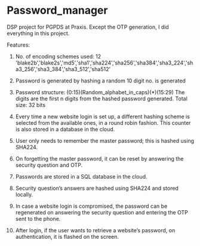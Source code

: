 # Password_manager
DSP project for PGPDS at Praxis. Except the OTP generation, I did everything in this project.

Features:

1.	No. of encoding schemes used: 12
'blake2b','blake2s','md5','sha1','sha224','sha256','sha384','sha3_224','sha3_256','sha3_384','sha3_512','sha512'

2.	Password is generated by hashing a random 10 digit no. is generated

3.	Password structure: (0:15)(Random_alphabet_in_caps)(*)(15:29)
The digits are the first n digits from the hashed password generated. Total size: 32 bits

4.	Every time a new website login is set up, a different hashing scheme is selected from the available ones, in a round robin fashion. 
    This counter is also stored in a database in the cloud.

5.	User only needs to remember the master password; this is hashed using SHA224.

6.	On forgetting the master password, it can be reset by answering the security question and OTP.

7.	Passwords are stored in a SQL database in the cloud.

8.	Security question’s answers are hashed using SHA224 and stored locally.

9.	In case a website login is compromised, the password can be regenerated on answering the security question and entering the OTP sent to the phone.

10.	After login, if the user wants to retrieve a website’s password, on authentication, it is flashed on the screen.
